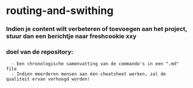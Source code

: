#   routing-and-swithing
### Indien je content wilt verbeteren of toevoegen aan het project, stuur dan een berichtje naar freshcookie xxy
### doel van de repository: 
      - Een chronologische samenvatting van de commando's in een ".md" file  
      - Indien meerderen mensen aan één cheatsheet werken, zal de qualiteit ervan verhoogd worden!
 
